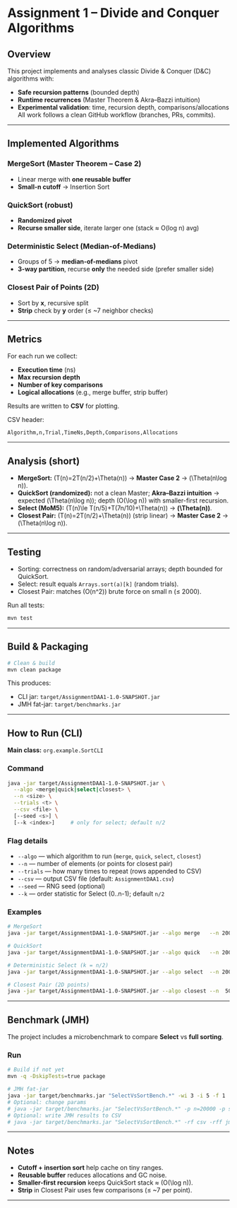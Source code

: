 # Assignment 1 – Divide and Conquer Algorithms

## Overview

This project implements and analyses classic Divide & Conquer (D&C) algorithms with:

* **Safe recursion patterns** (bounded depth)
* **Runtime recurrences** (Master Theorem & Akra–Bazzi intuition)
* **Experimental validation**: time, recursion depth, comparisons/allocations
  All work follows a clean GitHub workflow (branches, PRs, commits).

---

## Implemented Algorithms

### MergeSort (Master Theorem – Case 2)

* Linear merge with **one reusable buffer**
* **Small-n cutoff** → Insertion Sort

### QuickSort (robust)

* **Randomized pivot**
* **Recurse smaller side**, iterate larger one (stack ≈ O(log n) avg)

### Deterministic Select (Median-of-Medians)

* Groups of 5 → **median-of-medians** pivot
* **3-way partition**, recurse **only** the needed side (prefer smaller side)

### Closest Pair of Points (2D)

* Sort by **x**, recursive split
* **Strip** check by **y** order (≤ ~7 neighbor checks)

---

## Metrics

For each run we collect:

* **Execution time** (ns)
* **Max recursion depth**
* **Number of key comparisons**
* **Logical allocations** (e.g., merge buffer, strip buffer)

Results are written to **CSV** for plotting.

CSV header:

```
Algorithm,n,Trial,TimeNs,Depth,Comparisons,Allocations
```

---

## Analysis (short)

* **MergeSort:** (T(n)=2T(n/2)+\Theta(n)) → **Master Case 2** → (\Theta(n\log n)).
* **QuickSort (randomized):** not a clean Master; **Akra–Bazzi intuition** → expected (\Theta(n\log n)); depth (O(\log n)) with smaller-first recursion.
* **Select (MoM5):** (T(n)\le T(n/5)+T(7n/10)+\Theta(n)) → **(\Theta(n))**.
* **Closest Pair:** (T(n)=2T(n/2)+\Theta(n)) (strip linear) → **Master Case 2** → (\Theta(n\log n)).

---

## Testing

* Sorting: correctness on random/adversarial arrays; depth bounded for QuickSort.
* Select: result equals `Arrays.sort(a)[k]` (random trials).
* Closest Pair: matches (O(n^2)) brute force on small n (≤ 2000).

Run all tests:

```bash
mvn test
```

---

## Build & Packaging

```bash
# Clean & build
mvn clean package
```

This produces:

* CLI jar: `target/AssignmentDAA1-1.0-SNAPSHOT.jar`
* JMH fat-jar: `target/benchmarks.jar`

---

## How to Run (CLI)

**Main class:** `org.example.SortCLI`

### Command

```bash
java -jar target/AssignmentDAA1-1.0-SNAPSHOT.jar \
  --algo <merge|quick|select|closest> \
  --n <size> \
  --trials <t> \
  --csv <file> \
  [--seed <s>] \
  [--k <index>]     # only for select; default n/2
```

### Flag details

* `--algo` — which algorithm to run (`merge`, `quick`, `select`, `closest`)
* `--n` — number of elements (or points for closest pair)
* `--trials` — how many times to repeat (rows appended to CSV)
* `--csv` — output CSV file (default: `AssignmentDAA1.csv`)
* `--seed` — RNG seed (optional)
* `--k` — order statistic for Select (0..n-1); default `n/2`

### Examples

```bash
# MergeSort
java -jar target/AssignmentDAA1-1.0-SNAPSHOT.jar --algo merge   --n 200000 --trials 3 --csv results.csv

# QuickSort
java -jar target/AssignmentDAA1-1.0-SNAPSHOT.jar --algo quick   --n 200000 --trials 3 --csv results.csv

# Deterministic Select (k = n/2)
java -jar target/AssignmentDAA1-1.0-SNAPSHOT.jar --algo select  --n 200000 --trials 3 --csv results.csv

# Closest Pair (2D points)
java -jar target/AssignmentDAA1-1.0-SNAPSHOT.jar --algo closest --n  50000  --trials 3 --csv results.csv
```

---

## Benchmark (JMH)

The project includes a microbenchmark to compare **Select** vs **full sorting**.

### Run

```bash
# Build if not yet
mvn -q -DskipTests=true package

# JMH fat-jar
java -jar target/benchmarks.jar "SelectVsSortBench.*" -wi 3 -i 5 -f 1
# Optional: change params
# java -jar target/benchmarks.jar "SelectVsSortBench.*" -p n=20000 -p seed=7
# Optional: write JMH results to CSV
# java -jar target/benchmarks.jar "SelectVsSortBench.*" -rf csv -rff jmh_results.csv
```

---

## Notes

* **Cutoff + insertion sort** help cache on tiny ranges.
* **Reusable buffer** reduces allocations and GC noise.
* **Smaller-first recursion** keeps QuickSort stack ≈ (O(\log n)).
* **Strip** in Closest Pair uses few comparisons (≤ ~7 per point).

---
